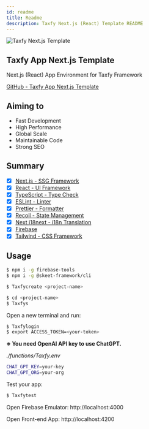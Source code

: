 ```yaml
---
id: readme
title: Readme
description: Taxfy Next.js (React) Template README
---
```


![Taxfy Next.js Template](https://storage.googleapis.com/taxfy-assets/imgs/samples/WebAppBoilerplate.png)

## Taxfy App Next.js Template

Next.js (React) App Environment for Taxfy Framework

[GitHub - Taxfy App Next.js Template](https://github.com/elsoul/Taxfynext)

## Aiming to

- Fast Development
- High Performance
- Global Scale
- Maintainable Code
- Strong SEO

## Summary

- [x] [Next.js - SSG Framework](https://nextjs.org/)
- [x] [React - UI Framework](https://reactjs.org/)
- [x] [TypeScript - Type Check](https://www.typescriptlang.org/)
- [x] [ESLint - Linter](https://eslint.org/)
- [x] [Prettier - Formatter](https://prettier.io/)
- [x] [Recoil - State Management](https://recoiljs.org/)
- [x] [Next i18next - i18n Translation](https://github.com/isaachinman/next-i18next)
- [x] [Firebase](https://firebase.google.com/)
- [x] [Tailwind - CSS Framework](https://tailwindcss.com/)

## Usage

```bash
$ npm i -g firebase-tools
$ npm i -g @skeet-framework/cli
```

```bash
$ Taxfycreate <project-name>
```

```bash
$ cd <project-name>
$ Taxfys
```

Open a new terminal and run:

```bash
$ Taxfylogin
$ export ACCESS_TOKEN=<your-token>
```

**※ You need OpenAI API key to use ChatGPT.**

_./functions/Taxfy.env_

```bash
CHAT_GPT_KEY=your-key
CHAT_GPT_ORG=your-org
```

Test your app:

```bash
$ Taxfytest
```

Open Firebase Emulator: http://localhost:4000

Open Front-end App: http://localhost:4200
